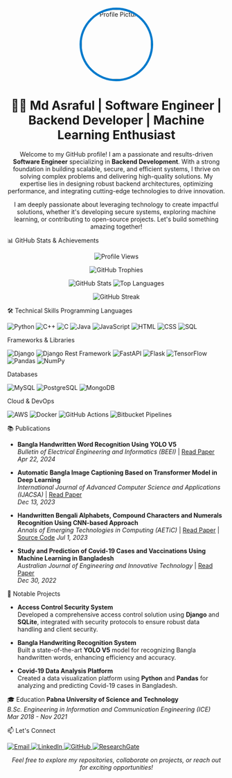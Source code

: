 <p align="center"> <img src="https://fiverr-res.cloudinary.com/images/t_main1,q_auto,f_auto,q_auto,f_auto/gigs/198552269/original/c43412df7801830f3f23f128d111369a05206075/create-a-professional-github-readme.png" alt="Profile Picture" width="160" height="160" style="border-radius: 50%; border: 5px solid #007ACC;" /> </p><h1 align="center">👨‍💻 Md Asraful | Software Engineer | Backend Developer | Machine Learning Enthusiast</h1><p align="center"> Welcome to my GitHub profile! I am a passionate and results-driven <strong>Software Engineer</strong> specializing in <strong>Backend Development</strong>. With a strong foundation in building scalable, secure, and efficient systems, I thrive on solving complex problems and delivering high-quality solutions. My expertise lies in designing robust backend architectures, optimizing performance, and integrating cutting-edge technologies to drive innovation. </p><p align="center"> I am deeply passionate about leveraging technology to create impactful solutions, whether it's developing secure systems, exploring machine learning, or contributing to open-source projects. Let's build something amazing together! </p>

📊 GitHub Stats & Achievements
<p align="center"> <img src="https://komarev.com/ghpvc/?username=AsrafuLkadult&label=Profile%20Views&color=0e75b6&style=flat" alt="Profile Views" /> </p><p align="center"> <img src="https://github-profile-trophy.vercel.app/?username=AsrafuLkadult&theme=onedark&no-frame=true&column=7" alt="GitHub Trophies" /> </p><p align="center"> <img src="https://github-readme-stats.vercel.app/api?username=AsrafuLkadult&show_icons=true&theme=radical" alt="GitHub Stats" /> <img src="https://github-readme-stats.vercel.app/api/top-langs/?username=AsrafuLkadult&layout=compact&theme=radical" alt="Top Languages" /> </p><p align="center"> <img src="https://streak-stats.demolab.com/?user=AsrafuLkadult&theme=radical" alt="GitHub Streak" /> </p>
🛠️ Technical Skills
Programming Languages
<p align="left"> <img src="https://img.shields.io/badge/Python-3776AB?style=for-the-badge&logo=python&logoColor=white" alt="Python" /> <img src="https://img.shields.io/badge/C++-00599C?style=for-the-badge&logo=cplusplus&logoColor=white" alt="C++" /> <img src="https://img.shields.io/badge/C-A8B9CC?style=for-the-badge&logo=c&logoColor=black" alt="C" /> <img src="https://img.shields.io/badge/Java-007396?style=for-the-badge&logo=java&logoColor=white" alt="Java" /> <img src="https://img.shields.io/badge/JavaScript-F7DF1E?style=for-the-badge&logo=javascript&logoColor=black" alt="JavaScript" /> <img src="https://img.shields.io/badge/HTML-E34F26?style=for-the-badge&logo=html5&logoColor=white" alt="HTML" /> <img src="https://img.shields.io/badge/CSS-1572B6?style=for-the-badge&logo=css3&logoColor=white" alt="CSS" /> <img src="https://img.shields.io/badge/SQL-4479A1?style=for-the-badge&logo=mysql&logoColor=white" alt="SQL" /> </p>
Frameworks & Libraries
<p align="left"> <img src="https://img.shields.io/badge/Django-092E20?style=for-the-badge&logo=django&logoColor=white" alt="Django" /> <img src="https://img.shields.io/badge/Django%20Rest%20Framework-092E20?style=for-the-badge&logo=django&logoColor=white" alt="Django Rest Framework" /> <img src="https://img.shields.io/badge/FastAPI-009688?style=for-the-badge&logo=fastapi&logoColor=white" alt="FastAPI" /> <img src="https://img.shields.io/badge/Flask-000000?style=for-the-badge&logo=flask&logoColor=white" alt="Flask" /> <img src="https://img.shields.io/badge/TensorFlow-FF6F00?style=for-the-badge&logo=tensorflow&logoColor=white" alt="TensorFlow" /> <img src="https://img.shields.io/badge/Pandas-150458?style=for-the-badge&logo=pandas&logoColor=white" alt="Pandas" /> <img src="https://img.shields.io/badge/NumPy-013243?style=for-the-badge&logo=numpy&logoColor=white" alt="NumPy" /> </p>
Databases
<p align="left"> <img src="https://img.shields.io/badge/MySQL-4479A1?style=for-the-badge&logo=mysql&logoColor=white" alt="MySQL" /> <img src="https://img.shields.io/badge/PostgreSQL-336791?style=for-the-badge&logo=postgresql&logoColor=white" alt="PostgreSQL" /> <img src="https://img.shields.io/badge/MongoDB-47A248?style=for-the-badge&logo=mongodb&logoColor=white" alt="MongoDB" /> </p>
Cloud & DevOps
<p align="left"> <img src="https://img.shields.io/badge/AWS-232F3E?style=for-the-badge&logo=amazon-aws&logoColor=white" alt="AWS" /> <img src="https://img.shields.io/badge/Docker-2496ED?style=for-the-badge&logo=docker&logoColor=white" alt="Docker" /> <img src="https://img.shields.io/badge/GitHub%20Actions-2088FF?style=for-the-badge&logo=github-actions&logoColor=white" alt="GitHub Actions" /> <img src="https://img.shields.io/badge/Bitbucket%20Pipelines-0052CC?style=for-the-badge&logo=bitbucket&logoColor=white" alt="Bitbucket Pipelines" /> </p>

📚 Publications
- **Bangla Handwritten Word Recognition Using YOLO V5**  
  *Bulletin of Electrical Engineering and Informatics (BEEI)* | [Read Paper](https://doi.org/10.11591/eei.v13i3.6953)  
  *Apr 22, 2024*

- **Automatic Bangla Image Captioning Based on Transformer Model in Deep Learning**  
  *International Journal of Advanced Computer Science and Applications (IJACSA)* | [Read Paper](http://dx.doi.org/10.14569/IJACSA.2023.01411113)  
  *Dec 13, 2023*

- **Handwritten Bengali Alphabets, Compound Characters and Numerals Recognition Using CNN-based Approach**  
  *Annals of Emerging Technologies in Computing (AETiC)* | [Read Paper](http://aetic.theiaer.org/archive/v7/v7n3/p3.html) | [Source Code](https://github.com/AsrafuLkadult/Handwritten-Bengali-Alphabets-Compound-Characters-and-Numerals-Recognition-Using-CNN-based-Approach.git) 
 *Jul 1, 2023*

- **Study and Prediction of Covid-19 Cases and Vaccinations Using Machine Learning in Bangladesh**  
  *Australian Journal of Engineering and Innovative Technology* | [Read Paper](https://universepg.com/journal-details/ajeit/study-and-prediction-of-covid-19-cases-and-vaccinations-using-machine-learning-in-bangladesh)  
  *Dec 30, 2022*

🚀 Notable Projects
- **Access Control Security System**  
  Developed a comprehensive access control solution using **Django** and **SQLite**, integrated with security protocols to ensure robust data handling and client security.

- **Bangla Handwriting Recognition System**  
  Built a state-of-the-art **YOLO V5** model for recognizing Bangla handwritten words, enhancing efficiency and accuracy.

- **Covid-19 Data Analysis Platform**  
  Created a data visualization platform using **Python** and **Pandas** for analyzing and predicting Covid-19 cases in Bangladesh.

🎓 Education
**Pabna University of Science and Technology**  
*B.Sc. Engineering in Information and Communication Engineering (ICE)*  
*Mar 2018 - Nov 2021* 

📫 Let's Connect
<p align="left"> <a href="mailto:mdasrafulm333@gmail.com"> <img src="https://img.shields.io/badge/Email-D14836?style=for-the-badge&logo=gmail&logoColor=white" alt="Email" /> </a> <a href="https://www.linkedin.com/in/mdasraful"> <img src="https://img.shields.io/badge/LinkedIn-0077B5?style=for-the-badge&logo=linkedin&logoColor=white" alt="LinkedIn" /> </a> <a href="https://github.com/Asraful-Kadult"> <img src="https://img.shields.io/badge/GitHub-181717?style=for-the-badge&logo=github&logoColor=white" alt="GitHub" /> </a> <a href="https://www.researchgate.net/profile/Md-Asraful-4/research"> <img src="https://img.shields.io/badge/ResearchGate-00CCBB?style=for-the-badge&logo=researchgate&logoColor=white" alt="ResearchGate" /> </a> </p>
<p align="center"> <em>Feel free to explore my repositories, collaborate on projects, or reach out for exciting opportunities!</em> </p>
